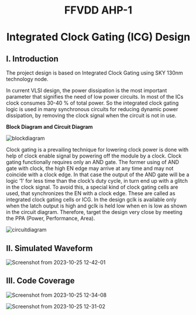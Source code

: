 <h1 align="center">FFVDD AHP-1</h1>

<h1 align="center">Integrated Clock Gating (ICG) Design</h1>

## **I. Introduction**

The project design is based on Integrated Clock Gating using SKY 130nm technology node. 

  In current VLSI design, the power dissipation is the most important parameter that signifies the need of low power circuits. In most of the ICs clock consumes 30-40 % of total power. So the integrated clock gating logic is used in many synchronous circuits for reducing dynamic power dissipation, by removing the clock signal when the circuit is not in use. 

**Block Diagram and Circuit Diagram**


![blockdiagram](https://user-images.githubusercontent.com/67214592/183288720-9af6827a-cbfa-4f47-8b24-2172c4f7ea01.PNG)


Clock gating is a prevailing technique for lowering clock power is done with help of clock enable signal by powering off the module by a clock. Clock gating functionally requires only an AND gate. The former using of AND gate with clock, the high EN edge may arrive at any time and may not coincide with a clock edge. In that case the output of the AND gate will be a logic ‘1’ for less time than the clock’s duty cycle, in turn end up with a glitch in the clock signal.
To avoid this, a special kind of clock gating cells are used, that synchronizes the EN with a clock edge. These are called as integrated clock gating cells or ICG. In the design gclk is available only when the latch output is high and gclk is held low when en is low as shown in the circuit diagram. Therefore, target the design very close by meeting the PPA (Power, Performance, Area).


![circuitdiagram](https://user-images.githubusercontent.com/67214592/183288729-cf1af368-8624-45e7-b864-e66ad3e6ef99.PNG)


## **II. Simulated Waveform**


![Screenshot from 2023-10-25 12-42-01](https://github.com/NandeeshaSwamy/ffvdd_ahp1_igc/assets/135737910/291ef450-0dc3-4c0c-9a38-1764d6bb2ba7)


## **III. Code Coverage**

![Screenshot from 2023-10-25 12-34-08](https://github.com/NandeeshaSwamy/ffvdd_ahp1_igc/assets/135737910/e5df746c-7c11-430d-9a50-7254d2964097)



![Screenshot from 2023-10-25 12-31-02](https://github.com/NandeeshaSwamy/ffvdd_ahp1_igc/assets/135737910/c2ec1ff2-57b4-4c0a-a01f-2ba3ee445869)
